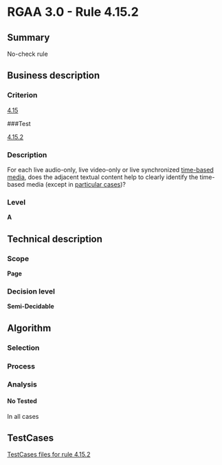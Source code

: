 # RGAA 3.0 -  Rule 4.15.2

## Summary

No-check rule

## Business description

### Criterion

[4.15](http://asqatasun.github.io/RGAA--3.0--EN/RGAA3.0_Criteria_English_version_v1.html#crit-4-15)

###Test

[4.15.2](http://asqatasun.github.io/RGAA--3.0--EN/RGAA3.0_Criteria_English_version_v1.html#test-4-15-2)

### Description
For each live audio-only, live video-only or
    live synchronized <a href="http://asqatasun.github.io/RGAA--3.0--EN/RGAA3.0_Glossary_English_version_v1.html#mMediaTemp">time-based
  media</a>, does the adjacent textual content help
    to clearly identify the time-based media (except
    in <a title="Particular cases for criterion 4.15" href="http://asqatasun.github.io/RGAA--3.0--EN/RGAA3.0_Particular_cases_English_version_v1.html#cpCrit4-15">particular cases</a>)? 


### Level

**A**

## Technical description

### Scope

**Page**

### Decision level

**Semi-Decidable**

## Algorithm

### Selection

### Process

### Analysis

#### No Tested 

In all cases



##  TestCases 

[TestCases files for rule 4.15.2](https://gitlab.com/asqatasun/Asqatasun/-/tree/master/rules/rules-rgaa3.0/src/test/resources/testcases/rgaa30/Rgaa30Rule041502/) 


